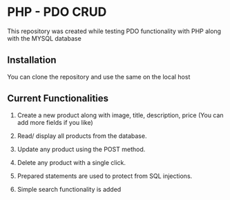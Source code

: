 # PHP - PDO CRUD

This repository was created while testing PDO functionality with PHP along with the MYSQL database

## Installation

You can clone the repository and use the same on the local host

## Current Functionalities

1. Create a new product along with image, title, description, price (You can add more fields if you like)

2. Read/ display all products from the database.

4. Update any product using the POST method.

5. Delete any product with a single click.

6. Prepared statements are used to protect from SQL injections.

7. Simple search functionality is added



